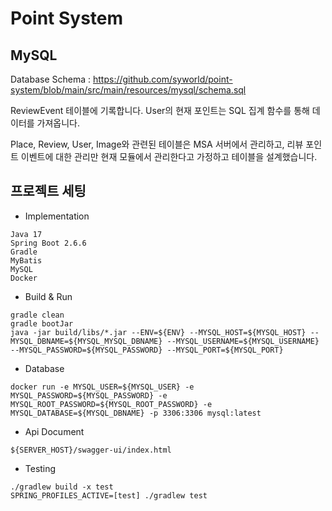 # Point System

## MySQL

Database
Schema : https://github.com/syworld/point-system/blob/main/src/main/resources/mysql/schema.sql

ReviewEvent 테이블에 기록합니다. User의 현재 포인트는 SQL 집계 함수를 통해 데이터를 가져옵니다.

Place, Review, User, Image와 관련된 테이블은 MSA 서버에서 관리하고, 리뷰 포인트 이벤트에 대한 관리만 현재 모듈에서 관리한다고 가정하고 테이블을
설계했습니다.

## 프로젝트 세팅

- Implementation

```
Java 17
Spring Boot 2.6.6
Gradle
MyBatis
MySQL 
Docker
```

- Build & Run

```
gradle clean
gradle bootJar
java -jar build/libs/*.jar --ENV=${ENV} --MYSQL_HOST=${MYSQL_HOST} --MYSQL_DBNAME=${MYSQL_MYSQL_DBNAME} --MYSQL_USERNAME=${MYSQL_USERNAME} --MYSQL_PASSWORD=${MYSQL_PASSWORD} --MYSQL_PORT=${MYSQL_PORT}
```

- Database

```
docker run -e MYSQL_USER=${MYSQL_USER} -e MYSQL_PASSWORD=${MYSQL_PASSWORD} -e MYSQL_ROOT_PASSWORD=${MYSQL_ROOT_PASSWORD} -e MYSQL_DATABASE=${MYSQL_DBNAME} -p 3306:3306 mysql:latest
```

- Api Document

```
${SERVER_HOST}/swagger-ui/index.html
```

- Testing

```
./gradlew build -x test
SPRING_PROFILES_ACTIVE=[test] ./gradlew test
```
